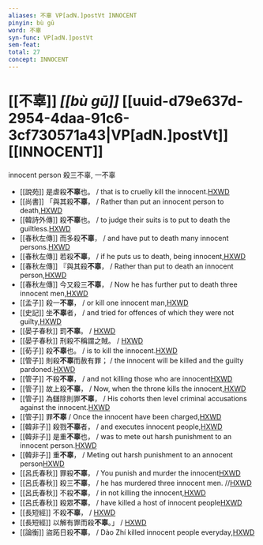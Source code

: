 ```yaml
---
aliases: 不辜 VP[adN.]postVt INNOCENT
pinyin: bù gū
word: 不辜
syn-func: VP[adN.]postVt
sem-feat: 
total: 27
concept: INNOCENT 
---
```

# [[不辜]] *[[bù gū]]*  [[uuid-d79e637d-2954-4daa-91c6-3cf730571a43|VP[adN.]postVt]] [[INNOCENT]]
innocent person 殺三不辜, 一不辜
 - [[說苑]] 是虐殺**不辜**也。
                     / that is to cruelly kill the innocent.[HXWD](https://hxwd.org/textview.html?location=CH1a0907_CHANT_007-11a.17)
 - [[尚書]] 「與其殺**不辜**， / Rather than put an innocent person to death,[HXWD](https://hxwd.org/textview.html?location=KR1b0001_tls_003-2a.108)
 - [[韓詩外傳]] 殺**不辜**也。 / to judge their suits is to put to death the guiltless.[HXWD](https://hxwd.org/textview.html?location=KR1c0066_tls_003-22a.20)
 - [[春秋左傳]] 而多殺**不辜**， / and have put to death many innocent persons.[HXWD](https://hxwd.org/textview.html?location=KR1e0001_tls_008-167a.32)
 - [[春秋左傳]] 若殺**不辜**， / if he puts us to death, being innocent,[HXWD](https://hxwd.org/textview.html?location=KR1e0001_tls_008-408a.32)
 - [[春秋左傳]] 『與其殺**不辜**， / Rather than put to death an innocent person,[HXWD](https://hxwd.org/textview.html?location=KR1e0001_tls_009-656a.41)
 - [[春秋左傳]] 今又殺三**不辜**， / Now he has further put to death three innocent men,[HXWD](https://hxwd.org/textview.html?location=KR1e0001_tls_010-661a.33)
 - [[孟子]] 殺一**不辜**， / or kill one innocent man,[HXWD](https://hxwd.org/textview.html?location=KR1h0001_tls_003-32a.7)
 - [[史記]] 坐**不辜**者， / and tried for offences of which they were not guilty,[HXWD](https://hxwd.org/textview.html?location=KR2a0001_tls_103-17a.8)
 - [[晏子春秋]] 罰**不辜**。 / [HXWD](https://hxwd.org/textview.html?location=KR2g0003_tls_001-16a.4)
 - [[晏子春秋]] 刑殺不稱謂之賊。 / [HXWD](https://hxwd.org/textview.html?location=KR2g0003_tls_002-4a.78)
 - [[荀子]] 殺**不辜**也。 / is to kill the innocent.[HXWD](https://hxwd.org/textview.html?location=KR3a0002_tls_028-3a.24)
 - [[管子]] 則殺**不辜**而赦有罪； / the innocent will be killed and the guilty pardoned.[HXWD](https://hxwd.org/textview.html?location=KR3c0001_tls_001-280a.9)
 - [[管子]] 不殺**不辜**， / and not killing those who are innocent[HXWD](https://hxwd.org/textview.html?location=KR3c0001_tls_008-171a.3)
 - [[管子]] 故上殺**不辜**， / Now, when the throne kills the innocent,[HXWD](https://hxwd.org/textview.html?location=KR3c0001_tls_010-58a.4)
 - [[管子]] 為讎除則罪**不辜**， / His cohorts then level criminal accusations against the innocent.[HXWD](https://hxwd.org/textview.html?location=KR3c0001_tls_017-41a.5)
 - [[管子]] 罪**不辜** / Once the innocent have been charged,[HXWD](https://hxwd.org/textview.html?location=KR3c0001_tls_017-41a.6)
 - [[韓非子]] 殺戮**不辜**者， / and executes innocent people,[HXWD](https://hxwd.org/textview.html?location=KR3c0005_tls_015-19a.5)
 - [[韓非子]] 是重**不辜**也， / was to mete out harsh punishment to an innocent person.[HXWD](https://hxwd.org/textview.html?location=KR3c0005_tls_036-58a.5)
 - [[韓非子]] 重**不辜**， / Meting out harsh punishment to an annocent person[HXWD](https://hxwd.org/textview.html?location=KR3c0005_tls_036-58a.6)
 - [[呂氏春秋]] 罪殺**不辜**， / You punish and murder the innocent[HXWD](https://hxwd.org/textview.html?location=KR3j0009_tls_007-23a.16)
 - [[呂氏春秋]] 殺三**不辜**， / he has murdered three innocent men. //[HXWD](https://hxwd.org/textview.html?location=KR3j0009_tls_016-4a.14)
 - [[呂氏春秋]] 不殺**不辜**， / in not killing the innocent,[HXWD](https://hxwd.org/textview.html?location=KR3j0009_tls_017-18a.27)
 - [[呂氏春秋]] 殺眾**不辜**， / have killed a host of innocent people[HXWD](https://hxwd.org/textview.html?location=KR3j0009_tls_022-4a.39)
 - [[長短經]] 不殺**不辜**， / [HXWD](https://hxwd.org/textview.html?location=KR3j0015_CH7x2006_002-2a.75)
 - [[長短經]] 以解有罪而殺**不辜**。」 / [HXWD](https://hxwd.org/textview.html?location=KR3j0015_CH7x2006_004-1a.126)
 - [[論衡]] 盜跖日殺**不辜**， / Dào Zhí killed innocent people everyday,[HXWD](https://hxwd.org/textview.html?location=KR3j0080_tls_021-13a.10)